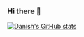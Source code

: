 ### Hi there 👋

[![Danish's GitHub stats](https://github-readme-stats.vercel.app/api?username=danish-mehmood&hide=issues&show=prs_merged)](https://github.com/anuraghazra/github-readme-stats)
